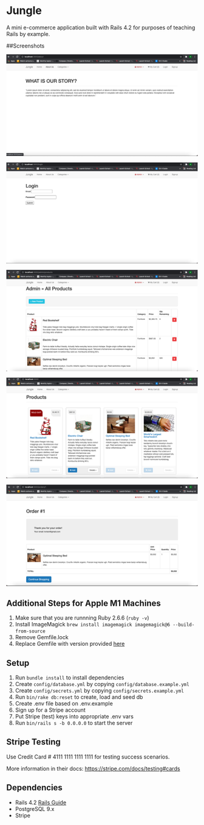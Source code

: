 # Jungle

A mini e-commerce application built with Rails 4.2 for purposes of teaching Rails by example.

##Screenshots

!["About Us Page"](https://github.com/mohammed-alialhassan/Jungle-on-rails/blob/master/docs/about-us.png?raw=true)

!["Login Page"](https://github.com/mohammed-alialhassan/Jungle-on-rails/blob/master/docs/login-page.png?raw=true)

!["Admin products page"](https://github.com/mohammed-alialhassan/Jungle-on-rails/blob/master/docs/admin-products.png?raw=true)

!["Products page"](https://github.com/mohammed-alialhassan/Jungle-on-rails/blob/master/docs/products-page.png?raw=true)

!["Order Summary Page"](https://github.com/mohammed-alialhassan/Jungle-on-rails/blob/master/docs/order-summary.png?raw=true)

## Additional Steps for Apple M1 Machines

1. Make sure that you are runnning Ruby 2.6.6 (`ruby -v`)
1. Install ImageMagick `brew install imagemagick imagemagick@6 --build-from-source`
2. Remove Gemfile.lock
3. Replace Gemfile with version provided [here](https://gist.githubusercontent.com/FrancisBourgouin/831795ae12c4704687a0c2496d91a727/raw/ce8e2104f725f43e56650d404169c7b11c33a5c5/Gemfile)

## Setup

1. Run `bundle install` to install dependencies
2. Create `config/database.yml` by copying `config/database.example.yml`
3. Create `config/secrets.yml` by copying `config/secrets.example.yml`
4. Run `bin/rake db:reset` to create, load and seed db
5. Create .env file based on .env.example
6. Sign up for a Stripe account
7. Put Stripe (test) keys into appropriate .env vars
8. Run `bin/rails s -b 0.0.0.0` to start the server

## Stripe Testing

Use Credit Card # 4111 1111 1111 1111 for testing success scenarios.

More information in their docs: <https://stripe.com/docs/testing#cards>

## Dependencies

* Rails 4.2 [Rails Guide](http://guides.rubyonrails.org/v4.2/)
* PostgreSQL 9.x
* Stripe




